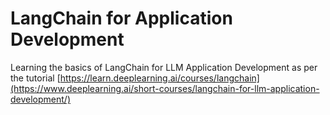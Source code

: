 # LangChain for Application Development
Learning the basics of LangChain for LLM Application Development as per the tutorial 
[https://learn.deeplearning.ai/courses/langchain](https://www.deeplearning.ai/short-courses/langchain-for-llm-application-development/)
